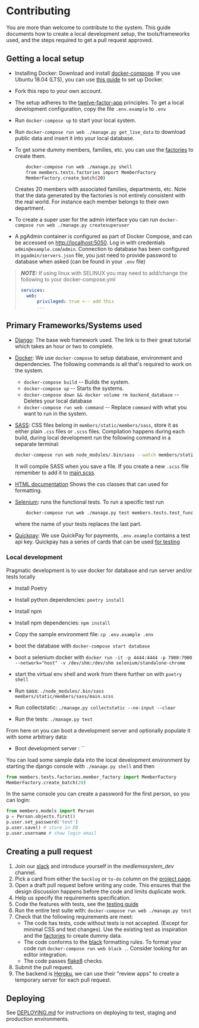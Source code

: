 # Contributing

You are more than welcome to contribute to the system. This guide documents how to create a local development setup, the tools/frameworks used, and the steps required to get a pull request approved.

## Getting a local setup

- Installing Docker: Download and install [docker-compose][docker-guide]. If
    you use Ubuntu 18.04 (LTS), you can use [this guide][docker-ubuntu-guide] to
    set up Docker.

- Fork this repo to your own account.

- The setup adheres to the [twelve-factor-app][12f] principles. To get a
    local development configuration, copy the file `.env.example` to `.env`

- Run `docker-compose up` to start your local system.

- Run `docker-compose run web ./manage.py get_live_data` to download public
    data and insert it into your local database.

- To get some dummy members, families, etc. you can use the [factories][factories] to create them.

    ```bash
        docker-compose run web ./manage.py shell
        from members.tests.factories import MemberFactory
        MemberFactory.create_batch(20)
    ```

    Creates 20 members with associated families, departments, etc.
    Note that the data generated by the factories is not entirely consistent
    with the real world. For instance each member belongs to their own department.

- To create a super user for the admin interface you can run
    `docker-compose run web ./manage.py createsuperuser`

- A pgAdmin container is configured as part of Docker Compose, and can be accessed on <http://localhost:5050>.
    Log in with credentials `admin@example.com`/`admin`. Connection to database has been configured in
    `pgadmin/servers.json` file, you just need to provide password to database when asked (can be found
    in your `.env` file)

> **_NOTE:_** If using linux with SELINUX you may need to add/change the following to your docker-compose.yml
>
> ``` yml
>services:
>   web:
>       privileged: true <-- add this
>       ...
> ```

## Primary Frameworks/Systems used

- [Django][django]: The base web framework used. The link is to their great
    tutorial which takes an hour or two to complete.
- [Docker][docker-tutorial]: We use `docker-compose` to setup database,
    environment and dependencies. The following commands is all that's required
    to work on the system.

  - `docker-compose build` -- Builds the system.
  - `docker-compose up` -- Starts the systems.
  - `docker-compose down && docker volume rm backend_database`
        \-- Deletes your local database
  - `docker-compose run web command` -- Replace `command` with what you want
        to run in the system.

- [SASS][sass]: CSS files belong in `members/static/members/sass`,
    store it as either plain `.css` files or `.scss` files.
    Compilation happens during each build, during local development run the
    following command in a separate terminal:

    ```bash
    docker-compose run web node_modules/.bin/sass --watch members/static/members/sass/main.scss members/static/members/css/main.css
    ```

    It will compile SASS when you save a file.
    If you create a new `.scss` file remember to add it to [main.scss][main.scss].

- [HTML documentation][html_docs] Shows the css classes that can used for
    formatting.

- [Selenium][selenium]: runs the functional tests. To run a specific test run

    ```bash
        docker-compose run web ./manage.py test members.tests.test_functional.test_create_family
    ```

    where the name of your tests replaces the last part.

- [Quickpay][quickpay]: We use QuickPay for payments, `.env.example`
    contains a test api key. Quickpay has a series of cards that can be used
    [for testing][quickpay_cards]

### Local development

Pragmatic development is to use docker for database and run server and/or tests locally

- Install Poetry
- Install python dependencies: `poetry install`
- Install npm
- Install npm dependencies: `npm install`
- Copy the sample environment file: `cp .env.example .env`

- boot the database with `docker-compose start database`
- boot a selenium docker with `docker run -it -p 4444:4444 -p 7900:7900 --network="host" -v /dev/shm:/dev/shm selenium/standalone-chrome`
- start the virtual env shell and work from there further on with `poetry shell`
- Run sass: `./node_modules/.bin/sass members/static/members/sass/main.scss`
- Run collectstatic: `./manage.py collectstatic --no-input --clear`
- Run the tests: `./manage.py test`

From here on you can boot a development server and optionally populate it with some arbitrary data:

- Boot development server : ``

You can load some sample data into the local development environment by starting the django console with `./manage.py shell` and then

```python
from members.tests.factories.member_factory import MemberFactory
MemberFactory.create_batch(20)
```

In the same console you can create a password for the first person, so you can login:

```python
from members.models import Person
p = Person.objects.first()
p.user.set_password('test')
p.user.save() # store in DB
p.user.username # show login email
```

## Creating a pull request

1. Join our [slack][slackinvite] and introduce yourself in the _medlemssystem_dev_ channel.
2. Pick a card from either the `backlog` or `to-do` column on the
    [project page][project-link].
3. Open a draft pull request before writing any code. This ensures that the design
    discussion happens before the code and limits duplicate work.
4. Help us specify the requirements specification.
5. Code the features with tests, see the [testing guide][test_guide]
6. Run the entire test suite with: `docker-compose run web ./manage.py test`
7. Check that the following requirements are meet:
    - The code has tests, code without tests is not accepted. (Except for
        minimal CSS and text changes). Use the existing test as inspiration and
        the [factories][factories] to create dummy data.
    - The code conforms to the [black][black] formatting rules. To format your
        code run `docker-compose run web black .`. Consider looking for an
        editor integration.
    - The code passes [flake8][flake8] checks.
8. Submit the pull request.
9. The backend is [Heroku][heroku], we can use their "review apps" to create
    a temporary server for each pull request.

## Deploying

See [DEPLOYING.md](DEPLOYING.md) for instructions on deploying to test, staging and production environments.

[test_guide]: https://github.com/CodingPirates/forenings_medlemmer/wiki/Writing-tests

[heroku]: https://heroku.com

[docker-guide]: https://docs.docker.com/compose/install/

[docker-tutorial]: https://docker-curriculum.com

[docker-ubuntu-guide]: https://www.digitalocean.com/community/tutorials/how-to-install-and-use-docker-on-ubuntu-18-04

[flake8]: https://flake8.pycqa.org/en/latest/

[project-link]: https://github.com/CodingPirates/forenings_medlemmer/projects/2

[sass]: https://sass-lang.com

[factories]: ./members/tests/factories

[slackinvite]: https://slackinvite.codingpirates.dk

[12f]: https://12factor.net

[django]: https://docs.djangoproject.com/en/3.0/intro/tutorial01/

[black]: https://black.readthedocs.io/en/stable/

[selenium]: https://www.selenium.dev

[main.scss]: https://github.com/CodingPirates/forenings_medlemmer/blob/master/members/static/members/sass/main.scss

[html_docs]: https://github.com/CodingPirates/forenings_medlemmer/wiki/HTML-formatting

[quickpay]: https://learn.quickpay.net/tech-talk/api/

[quickpay_cards]: https://learn.quickpay.net/tech-talk/appendixes/test/
